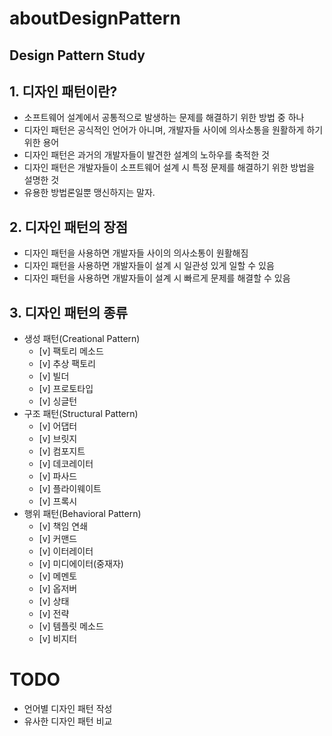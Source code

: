 # aboutDesignPattern
Design Pattern Study
---
## 1. 디자인 패턴이란?
- 소프트웨어 설계에서 공통적으로 발생하는 문제를 해결하기 위한 방법 중 하나
- 디자인 패턴은 공식적인 언어가 아니며, 개발자들 사이에 의사소통을 원활하게 하기 위한 용어
- 디자인 패턴은 과거의 개발자들이 발견한 설계의 노하우를 축적한 것
- 디자인 패턴은 개발자들이 소프트웨어 설계 시 특정 문제를 해결하기 위한 방법을 설명한 것
- 유용한 방법론일뿐 맹신하지는 말자.

## 2. 디자인 패턴의 장점 
- 디자인 패턴을 사용하면 개발자들 사이의 의사소통이 원활해짐
- 디자인 패턴을 사용하면 개발자들이 설계 시 일관성 있게 일할 수 있음
- 디자인 패턴을 사용하면 개발자들이 설계 시 빠르게 문제를 해결할 수 있음

## 3. 디자인 패턴의 종류
- 생성 패턴(Creational Pattern)
  - [v] 팩토리 메소드
  - [v] 추상 팩토리
  - [v] 빌더
  - [v] 프로토타입
  - [v] 싱글턴
- 구조 패턴(Structural Pattern)
  - [v] 어댑터
  - [v] 브릿지
  - [v] 컴포지트
  - [v] 데코레이터
  - [v] 파사드
  - [v] 플라이웨이트
  - [v] 프록시
- 행위 패턴(Behavioral Pattern)
  - [v] 책임 연쇄
  - [v] 커맨드
  - [v] 이터레이터
  - [v] 미디에이터(중재자)
  - [v] 메멘토
  - [v] 옵저버
  - [v] 상태
  - [v] 전략
  - [v] 템플릿 메소드
  - [v] 비지터

# TODO
  - 언어별 디자인 패턴 작성 
  - 유사한 디자인 패턴 비교
